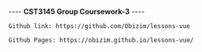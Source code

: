 ---- <b>CST3145 Group Coursework-3</b> ----
    
    Github link: https://github.com/Obizim/lessons-vue

    Github Pages: https://obizim.github.io/lessons-vue/